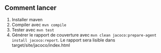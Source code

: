 ## Comment lancer

1. Installer maven  
2. Compiler avec ``mvn compile``  
3. Tester avec ``mvn test``  
4. Générer le rapport de couverture avec ``mvn clean jacoco:prepare-agent install jacoco:report``. Le rapport sera lisible dans target/site/jacoco/index.html
